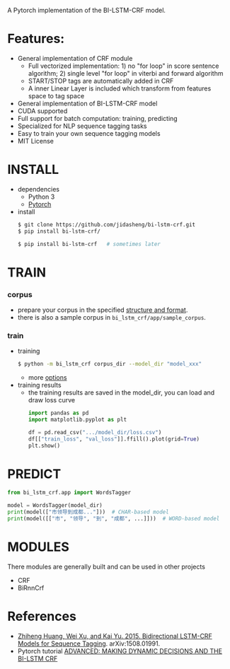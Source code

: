 A Pytorch implementation of the BI-LSTM-CRF model.

# Features:
- General implementation of CRF module
    - Full vectorized implementation: 1) no "for loop" in score sentence algorithm; 2) single level "for loop" in viterbi and forward algorithm
    - START/STOP tags are automatically added in CRF
    - A inner Linear Layer is included which transform from features space to tag space
- General implementation of BI-LSTM-CRF model
- CUDA supported
- Full support for batch computation: training, predicting
- Specialized for NLP sequence tagging tasks
- Easy to train your own sequence tagging models
- MIT License

# INSTALL
- dependencies
    - Python 3
    - [Pytorch](https://pytorch.org/)
- install
    ```sh
    $ git clone https://github.com/jidasheng/bi-lstm-crf.git
    $ pip install bi-lstm-crf/
    
    $ pip install bi-lstm-crf   # sometimes later
    ```

# TRAIN
### corpus
- prepare your corpus in the specified [structure and format](https://github.com/jidasheng/bi-lstm-crf/wiki/corpus-structure-and-format). 
- there is also a sample corpus in `bi_lstm_crf/app/sample_corpus`.


### train
- training
    ```sh
    $ python -m bi_lstm_crf corpus_dir --model_dir "model_xxx"
    ```
    - more [options](https://github.com/jidasheng/bi-lstm-crf/wiki/training-options)
- training results
    - the training results are saved in the model_dir, you can load and draw loss curve
        ```python
        import pandas as pd
        import matplotlib.pyplot as plt
        
        df = pd.read_csv(".../model_dir/loss.csv")
        df[["train_loss", "val_loss"]].ffill().plot(grid=True)
        plt.show()
        ```

# PREDICT
```python
from bi_lstm_crf.app import WordsTagger

model = WordsTagger(model_dir)
print(model(["市领导到成都..."]))  # CHAR-based model
print(model([["市", "领导", "到", "成都", ...]]))  # WORD-based model
```

# MODULES
There modules are generally built and can be used in other projects
- CRF
- BiRnnCrf

# References
- [Zhiheng Huang, Wei Xu, and Kai Yu. 2015. Bidirectional LSTM-CRF Models for Sequence Tagging](https://arxiv.org/abs/1508.01991). arXiv:1508.01991.
- Pytorch tutorial [ADVANCED: MAKING DYNAMIC DECISIONS AND THE BI-LSTM CRF](https://pytorch.org/tutorials/beginner/nlp/advanced_tutorial.html)
